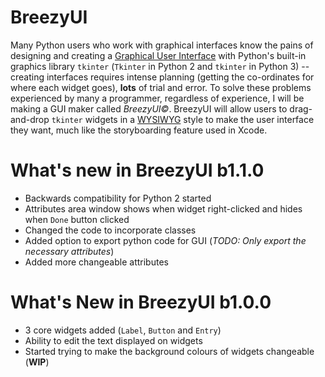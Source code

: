 # BreezyUI
Many Python users who work with graphical interfaces know the pains of designing and creating a [Graphical User Interface](https://en.wikipedia.org/wiki/Graphical_user_interface) with Python's built-in graphics library `tkinter` (`Tkinter` in Python 2 and `tkinter` in Python 3)  -- creating interfaces requires intense planning (getting the co-ordinates for where each widget goes), **lots** of trial and error. To solve these problems experienced by many a programmer, regardless of experience, I will be making a GUI maker called _BreezyUI&copy;_. BreezyUI will allow users to drag-and-drop `tkinter` widgets in a [WYSIWYG](https://en.wikipedia.org/wiki/WYSIWYG) style to make the user interface they want, much like the storyboarding feature used in Xcode.

# What's new in BreezyUI b1.1.0
- Backwards compatibility for Python 2 started
- Attributes area window shows when widget right-clicked and hides when `Done` button clicked
- Changed the code to incorporate classes
- Added option to export python code for GUI (*TODO: Only export the necessary attributes*)
- Added more changeable attributes

# What's New in BreezyUI b1.0.0
- 3 core widgets added (`Label`, `Button` and `Entry`)
- Ability to edit the text displayed on widgets
- Started trying to make the background colours of widgets changeable (**WIP**)
